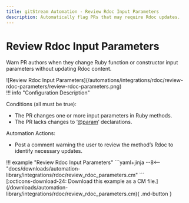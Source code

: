 ```yaml
---
title: gitStream Automation - Review Rdoc Input Parameters
description: Automatically flag PRs that may require Rdoc updates.
---
```

# Review Rdoc Input Parameters

Warn PR authors when they change Ruby function or constructor input parameters without updating Rdoc content.

<!-- --8<-- [start:example]-->

<div class="automationImage" markdown="1">
![Review Rdoc Input Parameters](/automations/integrations/rdoc/review-rdoc-parameters/review-rdoc-parameters.png)
</div>
<div class="automationDescription" markdown="1">
!!! info "Configuration Description"

Conditions (all must be true):

* The PR changes one or more input parameters in Ruby methods.
* The PR lacks changes to ‘[@param](https://github.com/param)’ declarations.

Automation Actions:

* Post a comment warning the user to review the method’s Rdoc to identify necessary updates.

</div>
<div class="automationExample" markdown="1">
!!! example "Review Rdoc Input Parameters"
    ```yaml+jinja
    --8<-- "docs/downloads/automation-library/integrations/rdoc/review_rdoc_parameters.cm"
    ```
    <div class="result" markdown>
      <span>
      [:octicons-download-24: Download this example as a CM file.](/downloads/automation-library/integrations/rdoc/review_rdoc_parameters.cm){ .md-button }
      </span>
    </div>
</div>
<!-- --8<-- [end:example]-->